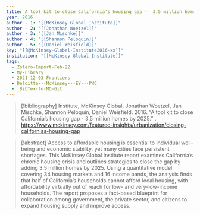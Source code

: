```yaml
---
title: A tool kit to close California’s housing gap -  3.5 million homes by 2025
year: 2016
author - 1: "[[McKinsey Global Institute]]"
author - 2: "[[Jonathan Woetzel]]"
author - 3: "[[Jan Mischke]]"
author - 4: "[[Shannon Peloquin]]"
author - 5: "[[Daniel Weisfield]]"
key: "[[@McKinsey-Global-Institute2016-xx]]"
institution: "[[McKinsey Global Institute]]"
tags:
  - Zotero-Import-Feb-22
  - My-Library
  - 2021-12-03-Frontiers
  - Deloitte---McKinsey---EY---PWC
  - _BibTex-to-MD-Git
---
```


> [!bibliography]
> Institute, McKinsey Global, Jonathan Woetzel, Jan Mischke, Shannon Peloquin, Daniel Weisfield. 2016. “A tool kit to close California’s housing gap -  3.5 million homes by 2025.” . https://www.mckinsey.com/featured-insights/urbanization/closing-californias-housing-gap

> [!abstract]
> Access to affordable housing is essential to individual well-being and economic stability, yet many cities face persistent shortages. This McKinsey Global Institute report examines California’s chronic housing crisis and outlines strategies to close the gap by adding 3.5 million homes by 2025. Using a quantitative model covering 34 housing markets and 16 income bands, the analysis finds that half of California’s households cannot afford local housing, with affordability virtually out of reach for low- and very-low-income households. The report proposes a fact-based blueprint for collaboration among government, the private sector, and citizens to expand housing supply and improve access.